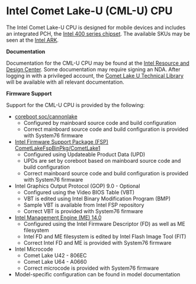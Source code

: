 # Intel Comet Lake-U (CML-U) CPU

The Intel Comet Lake-U CPU is designed for mobile devices and includes an
integrated PCH, the [Intel 400 series chipset](../../pch/400-lp/README.md).
The available SKUs may be seen at the [Intel ARK](https://ark.intel.com/content/www/us/en/ark/products/codename/90354/comet-lake.html).

**Documentation**

Documentation for the CML-U CPU may be found at the [Intel Resource and Design Center](https://www.intel.com/content/www/us/en/design/resource-design-center.html).
Some documentation may require signing an NDA. After logging in with a privileged
account, the [Comet Lake U Technical Library](https://www.intel.com/content/www/us/en/secure/design/confidential/products-and-solutions/processors-and-chipsets/comet-lake-u/technical-library.html)
will be available with all relevant documentation.

**Firmware Support**

Support for the CML-U CPU is provided by the following:

- [coreboot soc/cannonlake](https://review.coreboot.org/cgit/coreboot.git/tree/src/soc/intel/cannonlake)
    - Configured by mainboard source code and build configuration
    - Correct mainboard source code and build configuration is provided with System76 firmware
- [Intel Firmware Support Package (FSP) CometLakeFspBinPkg/CometLake1](https://github.com/IntelFsp/FSP/tree/master/CometLakeFspBinPkg/CometLake1)
    - Configured using Updateable Product Data (UPD)
    - UPDs are set by coreboot based on mainboard source code and build configuration
    - Correct mainboard source code and build configuration is provided with System76 firmware
- Intel Graphics Output Protocol (GOP) 9.0 - Optional
    - Configured using the Video BIOS Table (VBT)
    - VBT is edited using Intel Binary Modification Program (BMP)
    - Sample VBT is available from Intel FSP repository
    - Correct VBT is provided with System76 firmware
- [Intel Management Engine (ME) 14.0](../../me/README.md)
    - Configured using the Intel Firmware Descriptor (FD) as well as ME filesystem
    - Intel FD and ME filesystem is edited by Intel Flash Image Tool (FIT)
    - Correct Intel FD and ME is provided with System76 firmware
- Intel Microcode
    - Comet Lake U42 - 806EC
    - Comet Lake U64 - A0660
    - Correct microcode is provided with System76 firmware
- Model-specific configuration can be found in model documentation

